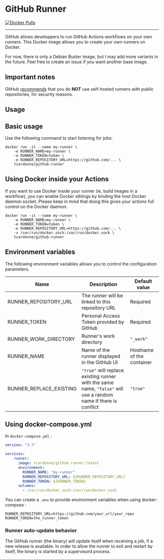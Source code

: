 # GitHub Runner

[![Docker Pulls](https://img.shields.io/docker/pulls/tcardonne/github-runner)](https://hub.docker.com/r/tcardonne/github-runner)

-----------
GitHub allows developpers to run GitHub Actions workflows on your own runners.
This Docker image allows you to create your own runners on Docker.

For now, there is only a Debian Buster image, but I may add more variants in the future. Feel free to create an issue if you want another base image.

## Important notes

GitHub [recommends](https://help.github.com/en/github/automating-your-workflow-with-github-actions/about-self-hosted-runners#self-hosted-runner-security-with-public-repositories) that you do **NOT** use self-hosted runners with public repositories, for security reasons.

## Usage

## Basic usage
Use the following command to start listening for jobs:
```shell
docker run -it --name my-runner \
    -e RUNNER_NAME=my-runner \
    -e RUNNER_TOKEN=token \
    -e RUNNER_REPOSITORY_URL=https://github.com/... \
    tcardonne/github-runner
```

## Using Docker inside your Actions

If you want to use Docker inside your runner (ie, build images in a workflow), you can enable Docker siblings by binding the host Docker daemon socket. Please keep in mind that doing this gives your actions full control on the Docker daemon.

```shell
docker run -it --name my-runner \
    -e RUNNER_NAME=my-runner \
    -e RUNNER_TOKEN=token \
    -e RUNNER_REPOSITORY_URL=https://github.com/... \
    -v /var/run/docker.sock:/var/run/docker.sock \
    tcardonne/github-runner
```

## Environment variables

The following environment variables allows you to control the configuration parameters.

| Name | Description | Default value |
|------|---------------|-------------|
| RUNNER_REPOSITORY_URL | The runner will be linked to this repository URL | Required |
| RUNNER_TOKEN | Personal Access Token provided by GitHub | Required
| RUNNER_WORK_DIRECTORY | Runner's work directory | `"_work"`
| RUNNER_NAME | Name of the runner displayed in the GitHub UI | Hostname of the container
| RUNNER_REPLACE_EXISTING | `"true"` will replace existing runner with the same name, `"false"` will use a random name if there is conflict | `"true"`

## Using docker-compose.yml

In `docker-compose.yml` :
```yaml
version: "3.7"

services:
    runner:
      image: tcardonne/github-runner:latest
      environment:
        RUNNER_NAME: "my-runner"
        RUNNER_REPOSITORY_URL: ${RUNNER_REPOSITORY_URL}
        RUNNER_TOKEN: ${RUNNER_TOKEN}
      volumes:
        - /var/run/docker.sock:/var/run/docker.sock
```

You can create a `.env` to provide environment variables when using docker-compose :
```
RUNNER_REPOSITORY_URL=https://github.com/your_url/your_repo
RUNNER_TOKEN=the_runner_token
```

### Runner auto-update behavior

The GitHub runner (the binary) will update itself when receiving a job, if a new release is available.
In order to allow the runner to exit and restart by itself, the binary is started by a supervisord process.
